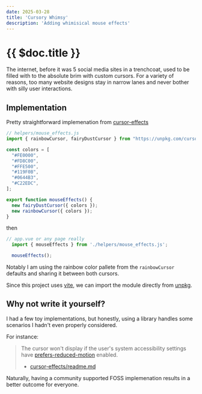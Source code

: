 ```yaml
---
date: 2025-03-28
title: 'Cursory Whimsy'
description: 'Adding whimisical mouse effects'
---
```


# {{ $doc.title }}

The internet, before it was 5 social media sites in a trenchcoat, used to be filled with to the absolute brim with custom cursors. For a variety of reasons, too many website designs stay in narrow lanes and never bother with silly user interactions.


## Implementation

Pretty straightforward implemenation from [cursor-effects](https://github.com/tholman/cursor-effects)

```js
// helpers/mouse_effects.js
import { rainbowCursor, fairyDustCursor } from "https://unpkg.com/cursor-effects@latest/dist/esm.js";

const colors = [
  "#FE0000",
  "#FD8C00",
  "#FFE500",
  "#119F0B",
  "#0644B3",
  "#C22EDC",
];

export function mouseEffects() {
  new fairyDustCursor({ colors });
  new rainbowCursor({ colors });
}
```

then

```js
// app.vue or any page really
  import { mouseEffects } from './helpers/mouse_effects.js';

  mouseEffects();
```

Notably I am using the rainbow color pallete from the `rainbowCursor` defaults and sharing it between both cursors.

Since this project uses [vite](https://vite.dev), we can import the module directly from [unpkg](https://unpkg.com).

## Why not write it yourself?

I had a few toy implementations, but honestly, using a library handles some scenarios I hadn't even properly considered.

For instance:

> The cursor won't display if the user's system accessibility settings have [prefers-reduced-motion](https://developer.mozilla.org/en-US/docs/Web/CSS/@media/prefers-reduced-motion) enabled.
> - [cursor-effects/readme.md](https://github.com/tholman/cursor-effects/blob/master/readme.md#accessibility)

Naturally, having a community supported FOSS implemenation results in a better outcome for everyone.